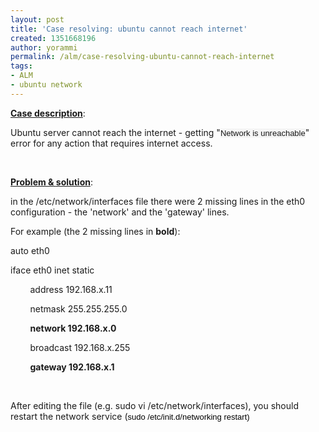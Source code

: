 ```yaml
---
layout: post
title: 'Case resolving: ubuntu cannot reach internet'
created: 1351668196
author: yorammi
permalink: /alm/case-resolving-ubuntu-cannot-reach-internet
tags:
- ALM
- ubuntu network
---
```

<p><u><strong>Case description</strong></u>:&nbsp;</p>
<p>Ubuntu server cannot reach the internet - getting &quot;<span style="background-color: rgb(245, 245, 245); color: rgb(24, 24, 24); font-family: verdana, arial, helvetica, sans-serif; font-size: 13px; line-height: normal; ">Network is unreachable</span>&quot; error for any action that requires internet access.</p>
<p>&nbsp;</p>
<p><u><strong>Problem &amp;&nbsp;</strong></u><u><strong>solution</strong></u>:&nbsp;</p>
<p>in the /etc/network/interfaces file there were 2 missing lines in the eth0 configuration - the 'network' and the 'gateway' lines.</p>
<p>For example (the 2 missing lines in <strong>bold</strong>):</p>
<p>auto eth0﻿</p>
<p>iface eth0 inet static</p>
<p>&nbsp; &nbsp; &nbsp; &nbsp; address 192.168.x.11</p>
<p>&nbsp; &nbsp; &nbsp; &nbsp; netmask 255.255.255.0</p>
<p>&nbsp; &nbsp; &nbsp; &nbsp; <strong>network 192.168.x.0</strong></p>
<p>&nbsp; &nbsp; &nbsp; &nbsp; broadcast 192.168.x.255</p>
<p>&nbsp; &nbsp; &nbsp; &nbsp; <strong>gateway 192.168.x.1</strong></p>
<p>&nbsp;</p>
<p>After editing the file (e.g. sudo vi /etc/network/interfaces), you should restart the network service (<span style="color: rgb(0, 0, 0); font-family: verdana, geneva, lucida, 'lucida grande', arial, helvetica, sans-serif; font-size: 13px; line-height: normal; ">sudo /etc/init.d/networking restart)</span></p>
<p>&nbsp;</p>
